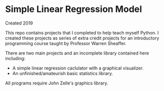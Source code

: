 # Simple Linear Regression Model

Created 2019

This repo contains projects that I completed to help teach myself Python. I
created these projects as series of extra credit projects for an introductory
programming course taught by Professor Warren Sheaffer.

There are two main projects and an incomplete library contained here including:

* A simple linear regression caclulator with a graphical visualizer.
* An unfinished/amateurish basic statistics library.

All programs require John Zelle's graphics library.
